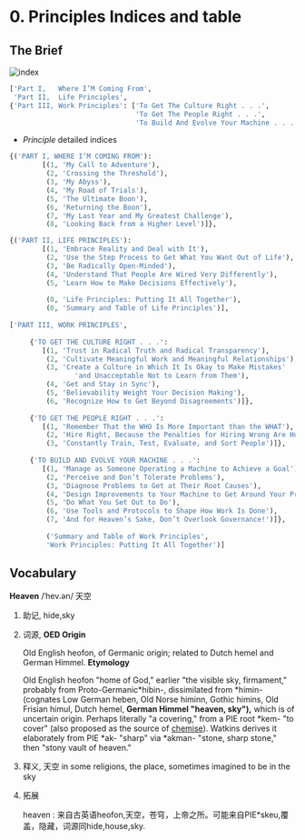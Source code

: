# 0. Principles Indices and table



## The Brief

![index](https://ws2.sinaimg.cn/large/006tNc79gy1fpbn663nc2j31kw0yr77w.jpg)

```python
['Part I,   Where I’M Coming From',
 'Part II,  Life Principles',
{'Part III, Work Principles': ['To Get The Culture Right . . .',
							   'To Get The People Right . . .',
							   'To Build And Evolve Your Machine . . .']}]
```


- *Principle* detailed indices
```python
{('PART I, WHERE I’M COMING FROM'):
        [(1, 'My Call to Adventure'),
         (2, 'Crossing the Threshold'),
         (3, 'My Abyss'),
         (4, 'My Road of Trials'),
         (5, 'The Ultimate Boon'),
         (6, 'Returning the Boon'),
         (7, 'My Last Year and My Greatest Challenge'),
         (8, 'Looking Back from a Higher Level')]},

{('PART II, LIFE PRINCIPLES'):
        [(1, 'Embrace Reality and Deal with It'),
         (2, 'Use the Step Process to Get What You Want Out of Life'),
         (3, 'Be Radically Open-Minded'),
         (4, 'Understand That People Are Wired Very Differently'),
         (5, 'Learn How to Make Decisions Effectively'),
         
         (0, 'Life Principles: Putting It All Together'),
         (0, 'Summary and Table of Life Principles')],
 
['PART III, WORK PRINCIPLES',
 
     {'TO GET THE CULTURE RIGHT . . .':
        [(1, 'Trust in Radical Truth and Radical Transparency'),
         (2, 'Cultivate Meaningful Work and Meaningful Relationships'),
         (3, 'Create a Culture in Which It Is Okay to Make Mistakes' 
                'and Unacceptable Not to Learn from Them'),
         (4, 'Get and Stay in Sync'),
         (5, 'Believability Weight Your Decision Making'),
         (6, 'Recognize How to Get Beyond Disagreements')]},
 
     {'TO GET THE PEOPLE RIGHT . . .':
        [(1, 'Remember That the WHO Is More Important than the WHAT'),
         (2, 'Hire Right, Because the Penalties for Hiring Wrong Are Huge'),
         (3, 'Constantly Train, Test, Evaluate, and Sort People')]},
 
     {'TO BUILD AND EVOLVE YOUR MACHINE . . .':
        [(1, 'Manage as Someone Operating a Machine to Achieve a Goal'),
         (2, 'Perceive and Don’t Tolerate Problems'),
         (3, 'Diagnose Problems to Get at Their Root Causes'),
         (4, 'Design Improvements to Your Machine to Get Around Your Problems'),
         (5, 'Do What You Set Out to Do'),
         (6, 'Use Tools and Protocols to Shape How Work Is Done'),
         (7, 'And for Heaven’s Sake, Don’t Overlook Governance!')]},
 
         ('Summary and Table of Work Principles',
         'Work Principles: Putting It All Together')]

```



## Vocabulary



**Heaven** /ˈhev.ən/ 天空

1. 助记,
   hide,sky

2. 词源,
   **OED Origin**

   Old English heofon, of Germanic origin; related to Dutch hemel and German Himmel.
   **Etymology**

   Old English heofon "home of God," earlier "the visible sky, firmament," probably from Proto-Germanic*hibin-, dissimilated from *himin- (cognates Low German heben, Old Norse himinn, Gothic himins, Old Frisian himul, Dutch hemel, **German Himmel "heaven, sky"),** which is of uncertain origin. Perhaps literally "a covering," from a PIE root *kem- "to cover" (also proposed as the source of [chemise](https://www.etymonline.com/word/chemise?ref=etymonline_crossreference)). Watkins derives it elaborately from PIE *ak- "sharp" via *akman- "stone, sharp stone," then "stony vault of heaven."

3. 释义,
   天空 in some religions, the place, sometimes imagined to be in the sky

4. 拓展

   heaven : 来自古英语heofon,天空，苍穹，上帝之所。可能来自PIE*skeu,覆盖，隐藏，词源同hide,house,sky.

